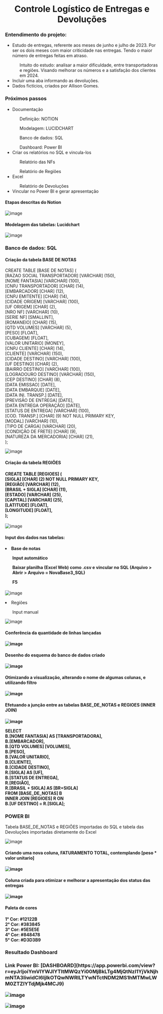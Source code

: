 <h1 align="center"> Controle Logístico de Entregas e Devoluções </h1>


<h3> Entendimento do projeto: </h3>
<ul>
<li> Estudo de entregas, referente aos meses de junho e julho de 2023. Por ser os dois meses com maior criticidade nas entregas. Tendo o maior número de entregas feitas em atraso. </li>
<ol> Intuito do estudo: analisar a maior dificuldade, entre transportadoras e regiões. Visando melhorar os números e a satisfação dos clientes em 2024. </ol>
<li> Incluir uma aba informando as devoluções. </li>
<li> Dados fictícios, criados por Allison Gomes. </li>
</ul>

<div> <h3> Próximos passos </h3>
<ul>
<li> Documentação </li>
<ol> Definição: NOTION </ol>
<ol> Modelagem: LUCIDCHART </ol>
<ol> Banco de dados: SQL </ol>
<ol> Dashboard: Power BI </ol>
<li> Criar os relatórios no SQL e vincula-los </li>
<ol> Relatório das NFs </ol>
<ol> Relatório de Regiões </ol>
<li> Excel </li>
<ol> Relatório de Devoluções </ol>
<li> Vincular no Power BI e gerar apresentação </li>
</ul> </div>


<h4> Etapas descritas do Notion </h4>

![image](https://github.com/Allison-Gomes/controle-de-entrega-e-devolucoes/assets/126164923/c8ca7fee-74a6-44af-a3b8-bc90f8d260cc)


<h4> Modelagem das tabelas: Lucidchart </h4>

![image](https://github.com/Allison-Gomes/controle-de-entrega-e-devolucoes/assets/126164923/57def20a-dbce-46a7-91b2-066fdf66b116)


<h3> Banco de dados: SQL </h3>

<div><h4> Criação da tabela BASE DE NOTAS </h4>
CREATE TABLE [BASE DE NOTAS] ( <br>
[RAZAO SOCIAL TRANSPORTADOR] [VARCHAR] (150), <br>
[NOME FANTASIA] [VARCHAR] (100), <br>
[CNPJ TRANSPORTADOR] [CHAR] (14), <br>
[EMBARCADOR] [CHAR] (12), <br>
[CNPJ EMITENTE] [CHAR] (14), <br>
[CIDADE ORIGEM] [VARCHAR] (100), <br>
[UF ORIGEM] [CHAR] (2), <br>
[NRO NF] [VARCHAR] (10), <br>
[SERIE NF] [SMALLINT], <br>
[ROMANEIO] [CHAR] (15), <br>
[QTD VOLUMES] [VARCHAR] (5), <br>
[PESO] [FLOAT], <br>
[CUBAGEM] [FLOAT], <br>
[VALOR UNITARIO] [MONEY], <br>
[CNPJ CLIENTE] [CHAR] (14), <br>
[CLIENTE] [VARCHAR] (150), <br>
[CIDADE DESTINO] [VARCHAR] (100), <br>
[UF DESTINO] [CHAR] (2), <br>
[BAIRRO DESTINO] [VARCHAR] (100), <br>
[LOGRADOURO DESTINO] [VARCHAR] (150), <br>
[CEP DESTINO] [CHAR] (8), <br>
[DATA EMISSAO] [DATE], <br>
[DATA EMBARQUE] [DATE], <br>
[DATA INI. TRANSP.] [DATE], <br>
[PREVISÃO DE ENTREGA] [DATE], <br>
[DATA ENTREGA OPERAÇÃO] [DATE], <br>
[STATUS DE ENTREGA] [VARCHAR] (100), <br>
[COD. TRANSP.] [CHAR] (9) NOT NULL PRIMARY KEY, <br>
[MODAL] [VARCHAR] (10), <br>
[TIPO DE CARGA] [VARCHAR] (20), <br>
[CONDIÇÃO DE FRETE] [CHAR] (9), <br>
[NATUREZA DA MERCADORIA] [CHAR] (21), <br>
); <br> </div>

![image](https://github.com/Allison-Gomes/controle-de-entrega-e-devolucoes/assets/126164923/540ec89b-197a-4314-8f6c-c2907b93eeb0)


<div> <h4> Criação da tabela REGIÕES <h4/>
CREATE TABLE [REGIOES] ( <br>
[SIGLA] [CHAR] (2) NOT NULL PRIMARY KEY, <br>
[REGIÃO] [VARCHAR] (12), <br>
[BRASIL + SIGLA] [CHAR] (11), <br>
[ESTADO] [VARCHAR] (25), <br>
[CAPITAL] [VARCHAR] (25), <br>
[LATITUDE] [FLOAT], <br>
[LONGITUDE] [FLOAT], <br>
); <br> </div>
  
![image](https://github.com/Allison-Gomes/controle-de-entrega-e-devolucoes/assets/126164923/6ed5c236-11af-466f-b8b6-2228a02a4b49)


<div> <h4> Input dos dados nas tabelas: <h4/>
<li> Base de notas </li>
<ol> Input automático </ol>
<ol> Baixar planilha (Excel Web) como .csv e vincular no SQL (Arquivo > Abrir > Arquivo = NovaBase3_SQL) </ol>
<ol> F5 </ol> </div>
  
![image](https://github.com/Allison-Gomes/controle-de-entrega-e-devolucoes/assets/126164923/e1d287a4-90de-4927-a6cc-400be34f5135)


<li> Regiões </li>
<ol> Input manual </ol>

![image](https://github.com/Allison-Gomes/controle-de-entrega-e-devolucoes/assets/126164923/3b1cfb11-fa14-48b8-92b3-02db15d2a4eb)


<h4> Conferência da quantidade de linhas lançadas <h4/>
  
![image](https://github.com/Allison-Gomes/controle-de-entrega-e-devolucoes/assets/126164923/2f51234f-aaa6-4b0d-b8a0-b70c749e8a8e)


<h4> Desenho do esquema do banco de dados criado <h4/>

![image](https://github.com/Allison-Gomes/controle-de-entrega-e-devolucoes/assets/126164923/1ab69070-0303-4115-adf9-8933f898bb8f)


<h4> Otimizando a visualização, alterando o nome de algumas colunas, e utilizando filtro <h4/>

![image](https://github.com/Allison-Gomes/controle-de-entrega-e-devolucoes/assets/126164923/20a54eea-3189-4237-8510-1c63fdf392b0)


<h4> Efetuando a junção entre as tabelas BASE_DE_NOTAS e REGIOES (INNER JOIN) <h4/>

![image](https://github.com/Allison-Gomes/controle-de-entrega-e-devolucoes/assets/126164923/1d5e539a-048a-438c-920c-6b967175d2d5) <br>

SELECT <br>
B.[NOME FANTASIA] AS [TRANSPORTADORA], <br>
B.[EMBARCADOR], <br>
B.[QTD VOLUMES] [VOLUMES], <br>
B.[PESO], <br>
B.[VALOR UNITARIO], <br>
B.[CLIENTE], <br>
B.[CIDADE DESTINO], <br>
R.[SIGLA] AS [UF], <br>
B.[STATUS DE ENTREGA], <br>
R.[REGIÃO], <br>
R.[BRASIL + SIGLA] AS [BR+SIGLA] <br>
FROM [BASE_DE_NOTAS] B <br>
INNER JOIN [REGIOES] R ON <br>
B.[UF DESTINO] = R.[SIGLA]; <br>


<h3> POWER BI </h3>
Tabela BASE_DE_NOTAS e REGIÕES importadas do SQL e tabela das Devoluções importadas diretamente do Excel <br>

![image](https://github.com/Allison-Gomes/controle-de-entrega-e-devolucoes/assets/126164923/79de3e8d-66cd-48d5-b475-55a808ecb8b0)


<h4> Criando uma nova coluna, FATURAMENTO TOTAL, contemplando [peso * valor unitario] <h4/>

![image](https://github.com/Allison-Gomes/controle-de-entrega-e-devolucoes/assets/126164923/632613c8-70b1-4baf-9420-9dfc39d62546)


<h4> Coluna criada para otimizar e melhorar a apresentação dos status das entregas <h4/>
  
![image](https://github.com/Allison-Gomes/controle-de-entrega-e-devolucoes/assets/126164923/ab3c9811-951d-42c0-94db-bd066c83c8df)


<div> <h4> Paleta de cores <h4/>
1° Cor: #12122B <br>
2° Cor: #383845 <br>
3° Cor: #5E5E5E <br>
4° Cor: #848478 <br>
5° Cor: #D3D3B9 <br> </div>


<h3> Resultado Dashboard <h3/>
Link Power BI: [DASHBOARD](https://app.powerbi.com/view?r=eyJrIjoiYmVlYWJlYTItMWQzYi00MjBkLTg4MjQtNzI1YjVkNjhmNTA3IiwidCI6IjlkOTQwNWRlLTYwNTctNDM2MS1hMTMwLWM0ZTZlYTdjMjk4MCJ9)



![image](https://github.com/Allison-Gomes/controle-de-entrega-e-devolucoes/assets/126164923/3e2f031c-23b7-479e-a7ef-fe2b29366189) <br/>
  
![image](https://github.com/Allison-Gomes/controle-de-entrega-e-devolucoes/assets/126164923/607c11ed-b8bf-42e9-8a5e-b59c55f0fc29)
